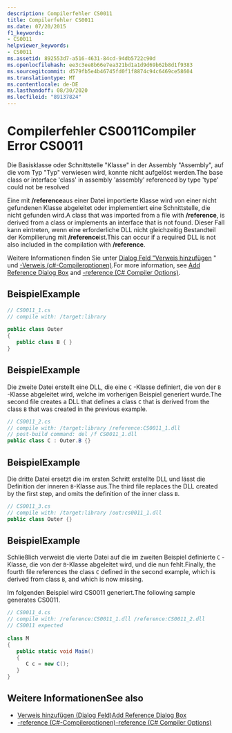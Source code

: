 ```yaml
---
description: Compilerfehler CS0011
title: Compilerfehler CS0011
ms.date: 07/20/2015
f1_keywords:
- CS0011
helpviewer_keywords:
- CS0011
ms.assetid: 892553d7-a516-4631-84cd-94db5722c90d
ms.openlocfilehash: ee3c3ee8b66e7ea321bd1a1d9d69b62b8d1f9383
ms.sourcegitcommit: d579fb5e4b46745fd0f1f8874c94c6469ce58604
ms.translationtype: MT
ms.contentlocale: de-DE
ms.lasthandoff: 08/30/2020
ms.locfileid: "89137824"
---
```

# <a name="compiler-error-cs0011"></a><span data-ttu-id="8a23f-103">Compilerfehler CS0011</span><span class="sxs-lookup"><span data-stu-id="8a23f-103">Compiler Error CS0011</span></span>
<span data-ttu-id="8a23f-104">Die Basisklasse oder Schnittstelle "Klasse" in der Assembly "Assembly", auf die vom Typ "Typ" verwiesen wird, konnte nicht aufgelöst werden.</span><span class="sxs-lookup"><span data-stu-id="8a23f-104">The base class or interface 'class' in assembly 'assembly' referenced by type 'type' could not be resolved</span></span>  
  
 <span data-ttu-id="8a23f-105">Eine mit **/reference**aus einer Datei importierte Klasse wird von einer nicht gefundenen Klasse abgeleitet oder implementiert eine Schnittstelle, die nicht gefunden wird.</span><span class="sxs-lookup"><span data-stu-id="8a23f-105">A class that was imported from a file with **/reference**, is derived from a class or implements an interface that is not found.</span></span> <span data-ttu-id="8a23f-106">Dieser Fall kann eintreten, wenn eine erforderliche DLL nicht gleichzeitig Bestandteil der Kompilierung mit **/reference**ist.</span><span class="sxs-lookup"><span data-stu-id="8a23f-106">This can occur if a required DLL is not also included in the compilation with **/reference**.</span></span>  
  
 <span data-ttu-id="8a23f-107">Weitere Informationen finden Sie unter [Dialog Feld "Verweis hinzufügen](/visualstudio/ide/how-to-add-or-remove-references-by-using-the-reference-manager) " und [-Verweis (c#-Compileroptionen)](../language-reference/compiler-options/reference-compiler-option.md).</span><span class="sxs-lookup"><span data-stu-id="8a23f-107">For more information, see [Add Reference Dialog Box](/visualstudio/ide/how-to-add-or-remove-references-by-using-the-reference-manager) and [-reference (C# Compiler Options)](../language-reference/compiler-options/reference-compiler-option.md).</span></span>  
  
## <a name="example"></a><span data-ttu-id="8a23f-108">Beispiel</span><span class="sxs-lookup"><span data-stu-id="8a23f-108">Example</span></span>  
  
```csharp  
// CS0011_1.cs  
// compile with: /target:library  
  
public class Outer
{  
   public class B { }  
}  
```  
  
## <a name="example"></a><span data-ttu-id="8a23f-109">Beispiel</span><span class="sxs-lookup"><span data-stu-id="8a23f-109">Example</span></span>  
 <span data-ttu-id="8a23f-110">Die zweite Datei erstellt eine DLL, die eine `C` -Klasse definiert, die von der `B` -Klasse abgeleitet wird, welche im vorherigen Beispiel generiert wurde.</span><span class="sxs-lookup"><span data-stu-id="8a23f-110">The second file creates a DLL that defines a class `C` that is derived from the class `B` that was created in the previous example.</span></span>  
  
```csharp  
// CS0011_2.cs  
// compile with: /target:library /reference:CS0011_1.dll  
// post-build command: del /f CS0011_1.dll  
public class C : Outer.B {}  
```  
  
## <a name="example"></a><span data-ttu-id="8a23f-111">Beispiel</span><span class="sxs-lookup"><span data-stu-id="8a23f-111">Example</span></span>  
 <span data-ttu-id="8a23f-112">Die dritte Datei ersetzt die im ersten Schritt erstellte DLL und lässt die Definition der inneren `B`-Klasse aus.</span><span class="sxs-lookup"><span data-stu-id="8a23f-112">The third file replaces the DLL created by the first step, and omits the definition of the inner class `B`.</span></span>  
  
```csharp  
// CS0011_3.cs  
// compile with: /target:library /out:cs0011_1.dll  
public class Outer {}  
```  
  
## <a name="example"></a><span data-ttu-id="8a23f-113">Beispiel</span><span class="sxs-lookup"><span data-stu-id="8a23f-113">Example</span></span>  
 <span data-ttu-id="8a23f-114">Schließlich verweist die vierte Datei auf die im zweiten Beispiel definierte `C` -Klasse, die von der `B`-Klasse abgeleitet wird, und die nun fehlt.</span><span class="sxs-lookup"><span data-stu-id="8a23f-114">Finally, the fourth file references the class `C` defined in the second example, which is derived from class `B`, and which is now missing.</span></span>  
  
 <span data-ttu-id="8a23f-115">Im folgenden Beispiel wird CS0011 generiert.</span><span class="sxs-lookup"><span data-stu-id="8a23f-115">The following sample generates CS0011.</span></span>  
  
```csharp  
// CS0011_4.cs  
// compile with: /reference:CS0011_1.dll /reference:CS0011_2.dll  
// CS0011 expected  
  
class M  
{  
   public static void Main()  
   {  
      C c = new C();  
   }  
}  
```  
  
## <a name="see-also"></a><span data-ttu-id="8a23f-116">Weitere Informationen</span><span class="sxs-lookup"><span data-stu-id="8a23f-116">See also</span></span>

- [<span data-ttu-id="8a23f-117">Verweis hinzufügen (Dialog Feld)</span><span class="sxs-lookup"><span data-stu-id="8a23f-117">Add Reference Dialog Box</span></span>](/visualstudio/ide/how-to-add-or-remove-references-by-using-the-reference-manager)
- [<span data-ttu-id="8a23f-118">-reference (C#-Compileroptionen)</span><span class="sxs-lookup"><span data-stu-id="8a23f-118">-reference (C# Compiler Options)</span></span>](../language-reference/compiler-options/reference-compiler-option.md)
